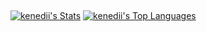 ## 
[![kenedii's Stats](https://github-readme-stats.vercel.app/api?username=kenedii&theme=highcontrast&show_icons=true&hide_border=false&count_private=true)](https://github.com/kenedii)
[![kenedii's Top Languages](http://github-profile-summary-cards.vercel.app/api/cards/repos-per-language?username=kenedii&theme=date_night)](https://github.com/kenedii)



<!--
**kenedii/kenedii** is a ✨ _special_ ✨ repository because its `README.md` (this file) appears on your GitHub profile.

Here are some ideas to get you started:

- 🔭 I’m currently working on ...
- 🌱 I’m currently learning ...
- 👯 I’m looking to collaborate on ...
- 🤔 I’m looking for help with ...
- 💬 Ask me about ...
- 📫 How to reach me: ...
- 😄 Pronouns: ...
- ⚡ Fun fact: ...
-->
